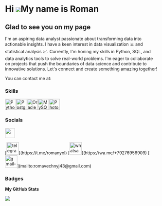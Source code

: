 Hi ![](https://user-images.githubusercontent.com/18350557/176309783-0785949b-9127-417c-8b55-ab5a4333674e.gif)My name is Roman
=============================================================================================================================

Glad to see you on my page
--------------------------

I'm an aspiring data analyst passionate about transforming data into actionable insights. I have a keen interest in data visualization 📊 and statistical analysis 📈. Currently, I'm honing my skills in Python, SQL, and data analytics tools to solve real-world problems. I'm eager to collaborate on projects that push the boundaries of data science and contribute to innovative solutions. Let's connect and create something amazing together!

You can contact me at:

### Skills


<p align="left">
<a href="https://www.python.org/" target="_blank" rel="noreferrer"><img src="https://raw.githubusercontent.com/danielcranney/readme-generator/main/public/icons/skills/python-colored.svg" width="36" height="36" alt="Python" /></a><a href="https://www.postgresql.org/" target="_blank" rel="noreferrer"><img src="https://raw.githubusercontent.com/danielcranney/readme-generator/main/public/icons/skills/postgresql-colored.svg" width="36" height="36" alt="PostgreSQL" /></a><a href="https://www.oracle.com/uk/index.html" target="_blank" rel="noreferrer"><img src="https://raw.githubusercontent.com/danielcranney/readme-generator/main/public/icons/skills/oracle-colored.svg" width="36" height="36" alt="Oracle" /></a><a href="https://www.mysql.com/" target="_blank" rel="noreferrer"><img src="https://raw.githubusercontent.com/danielcranney/readme-generator/main/public/icons/skills/mysql-colored.svg" width="36" height="36" alt="MySQL" /></a><a href="https://www.adobe.com/uk/products/photoshop.html" target="_blank" rel="noreferrer"><img src="https://raw.githubusercontent.com/danielcranney/readme-generator/main/public/icons/skills/photoshop-colored.svg" width="36" height="36" alt="Photoshop" /></a>
</p>


### Socials

<p align="left"> <a href="https://www.github.com/bonyboom" target="_blank" rel="noreferrer"> <picture> <source media="(prefers-color-scheme: dark)" srcset="https://raw.githubusercontent.com/danielcranney/readme-generator/main/public/icons/socials/github-dark.svg" /> <source media="(prefers-color-scheme: light)" srcset="https://raw.githubusercontent.com/danielcranney/readme-generator/main/public/icons/socials/github.svg" /> <img src="https://raw.githubusercontent.com/danielcranney/readme-generator/main/public/icons/socials/github.svg" width="32" height="32" /> </picture> </a></p>
[<img width="40" height="40" src="https://img.icons8.com/fluency/40/telegram-app.png" alt="telegram-app"/>](https://t.me/romanyol) 
[<img width="40" height="40" src="https://img.icons8.com/color/48/whatsapp--v1.png" alt="whatsapp--v1"/>](https://wa.me/+79276956909)
[<img width="40" height="40" src="https://img.icons8.com/color/40/gmail-new.png" alt="gmail-new">](mailto:romavechnyj43@gmail.com)  


### Badges

<b>My GitHub Stats</b>

<a href="http://www.github.com/bonyboom"><img src="https://github-readme-streak-stats.herokuapp.com/?user=bonyboom&stroke=ffffff&background=1c1917&ring=0891b2&fire=0891b2&currStreakNum=ffffff&currStreakLabel=0891b2&sideNums=ffffff&sideLabels=ffffff&dates=ffffff&hide_border=true" /></a>
